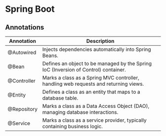 # Spring Boot

## Annotations
| Annotation  | Description                                                                          |
|-------------|--------------------------------------------------------------------------------------|
| @Autowired  | Injects dependencies automatically into Spring Beans.                                |
| @Bean       | Defines an object to be managed by the Spring IoC (Inversion of Control) container.  |
| @Controller | Marks a class as a Spring MVC controller, handling web requests and returning views. |
| @Entity     | Defines a class as an entity that maps to a database table.                          |
| @Repository | Marks a class as a Data Access Object (DAO), managing database interactions.         |
| @Service    | Marks a class as a service provider, typically containing business logic.            |
